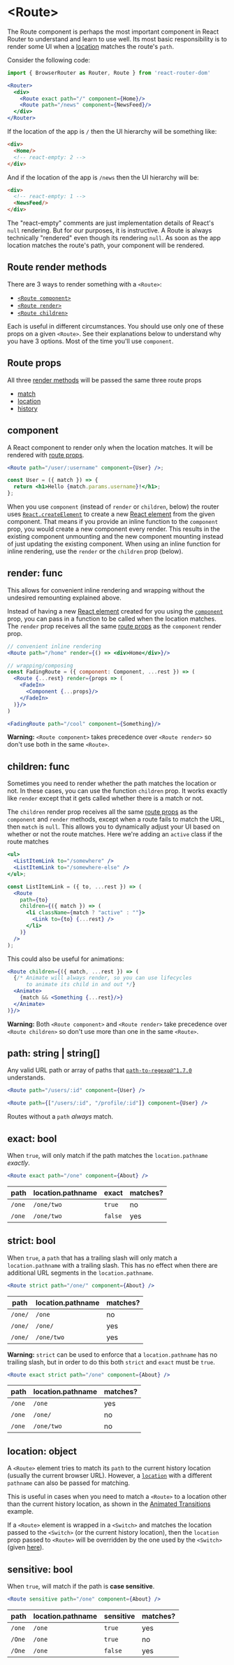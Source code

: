 # &lt;Route>

The Route component is perhaps the most important component in React
Router to understand and learn to use well. Its most basic
responsibility is to render some UI when a [location](./location.md)
matches the route's `path`.

Consider the following code:

```jsx
import { BrowserRouter as Router, Route } from 'react-router-dom'

<Router>
  <div>
    <Route exact path="/" component={Home}/>
    <Route path="/news" component={NewsFeed}/>
  </div>
</Router>
```

If the location of the app is `/` then the UI hierarchy will be something like:

```html
<div>
  <Home/>
  <!-- react-empty: 2 -->
</div>
```

And if the location of the app is `/news` then the UI hierarchy will be:

```html
<div>
  <!-- react-empty: 1 -->
  <NewsFeed/>
</div>
```

The "react-empty" comments are just implementation details of React's `null` rendering. But for our purposes, it is instructive. A Route is always technically "rendered" even though its rendering `null`. As soon as the app location matches the route's path, your component will be rendered.

## Route render methods

There are 3 ways to render something with a `<Route>`:

- [`<Route component>`](#component)
- [`<Route render>`](#render-func)
- [`<Route children>`](#children-func)

Each is useful in different circumstances. You should use only one of these props on a given `<Route>`. See their explanations below to understand why you have 3 options. Most of the time you'll use `component`.

## Route props

All three [render methods](#route-render-methods) will be passed the same three route props

- [match](./match.md)
- [location](./location.md)
- [history](./history.md)

## component

A React component to render only when the location matches. It will be
rendered with [route props](#route-props).

```jsx
<Route path="/user/:username" component={User} />;

const User = ({ match }) => {
  return <h1>Hello {match.params.username}!</h1>;
};
```

When you use `component` (instead of `render` or `children`, below) the router uses [`React.createElement`](https://facebook.github.io/react/docs/react-api.html#createelement) to create a new [React element](https://facebook.github.io/react/docs/rendering-elements.html) from the given component. That means if you provide an inline function to the `component` prop, you would create a new component every render. This results in the existing component unmounting and the new component mounting instead of just updating the existing component. When using an inline function for inline rendering, use the `render` or the `children` prop (below).

## render: func

This allows for convenient inline rendering and wrapping without the undesired remounting explained above.

Instead of having a new [React element](https://facebook.github.io/react/docs/rendering-elements.html) created for you using the [`component`](#component) prop, you can pass in a function to be called when the location matches. The `render` prop receives all the same [route props](#route-props) as the `component` render prop.

```jsx
// convenient inline rendering
<Route path="/home" render={() => <div>Home</div>}/>

// wrapping/composing
const FadingRoute = ({ component: Component, ...rest }) => (
  <Route {...rest} render={props => (
    <FadeIn>
      <Component {...props}/>
    </FadeIn>
  )}/>
)

<FadingRoute path="/cool" component={Something}/>
```

**Warning:** `<Route component>` takes precedence over `<Route render>` so don't use both in the same `<Route>`.

## children: func

Sometimes you need to render whether the path matches the location or not. In these cases, you can use the function `children` prop. It works exactly like `render` except that it gets called whether there is a match or not.

The `children` render prop receives all the same [route props](#route-props) as the `component` and `render` methods, except when a route fails to match the URL, then `match` is `null`. This allows you to dynamically adjust your UI based on whether or not the route matches. Here we're adding an `active` class if the route matches

```jsx
<ul>
  <ListItemLink to="/somewhere" />
  <ListItemLink to="/somewhere-else" />
</ul>;

const ListItemLink = ({ to, ...rest }) => (
  <Route
    path={to}
    children={({ match }) => (
      <li className={match ? "active" : ""}>
        <Link to={to} {...rest} />
      </li>
    )}
  />
);
```

This could also be useful for animations:

```jsx
<Route children={({ match, ...rest }) => (
  {/* Animate will always render, so you can use lifecycles
      to animate its child in and out */}
  <Animate>
    {match && <Something {...rest}/>}
  </Animate>
)}/>
```

**Warning:** Both `<Route component>` and `<Route render>` take precedence over `<Route children>` so don't use more than one in the same `<Route>`.

## path: string | string[]

Any valid URL path or array of paths that [`path-to-regexp@^1.7.0`](https://github.com/pillarjs/path-to-regexp/tree/v1.7.0) understands.

```jsx
<Route path="/users/:id" component={User} />
```

```jsx
<Route path={["/users/:id", "/profile/:id"]} component={User} />
```

Routes without a `path` _always_ match.

## exact: bool

When `true`, will only match if the path matches the `location.pathname` _exactly_.

```jsx
<Route exact path="/one" component={About} />
```

| path   | location.pathname | exact   | matches? |
| ------ | ----------------- | ------- | -------- |
| `/one` | `/one/two`        | `true`  | no       |
| `/one` | `/one/two`        | `false` | yes      |

## strict: bool

When `true`, a `path` that has a trailing slash will only match a `location.pathname` with a trailing slash. This has no effect when there are additional URL segments in the `location.pathname`.

```jsx
<Route strict path="/one/" component={About} />
```

| path    | location.pathname | matches? |
| ------- | ----------------- | -------- |
| `/one/` | `/one`            | no       |
| `/one/` | `/one/`           | yes      |
| `/one/` | `/one/two`        | yes      |

**Warning:** `strict` can be used to enforce that a `location.pathname` has no trailing slash, but in order to do this both `strict` and `exact` must be `true`.

```jsx
<Route exact strict path="/one" component={About} />
```

| path   | location.pathname | matches? |
| ------ | ----------------- | -------- |
| `/one` | `/one`            | yes      |
| `/one` | `/one/`           | no       |
| `/one` | `/one/two`        | no       |

## location: object

A `<Route>` element tries to match its `path` to the current history location (usually the current browser URL).
However, a [`location`](location.md) with a different `pathname` can also be passed for matching.

This is useful in cases when you need to match a `<Route>` to a location other than the current history location, as shown in the [Animated Transitions](https://reacttraining.com/react-router/web/example/animated-transitions) example.

If a `<Route>` element is wrapped in a `<Switch>` and matches the location passed to the `<Switch>` (or the current history location), then the `location` prop passed to `<Route>` will be overridden by the one used by the `<Switch>` (given [here](https://github.com/ReactTraining/react-router/blob/master/packages/react-router/modules/Switch.js#L51)).

## sensitive: bool

When `true`, will match if the path is **case sensitive**.

```jsx
<Route sensitive path="/one" component={About} />
```

| path   | location.pathname | sensitive | matches? |
| ------ | ----------------- | --------- | -------- |
| `/one` | `/one`            | `true`    | yes      |
| `/One` | `/one`            | `true`    | no       |
| `/One` | `/one`            | `false`   | yes      |
